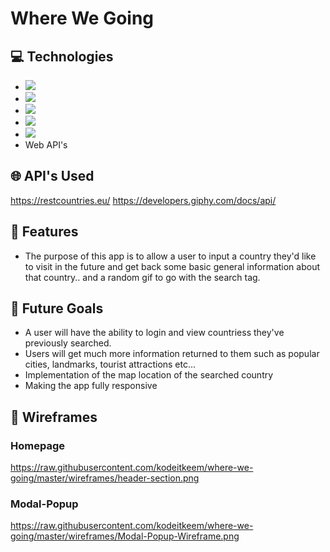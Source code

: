 # Where We Going

## &#x1f4bb; Technologies
* ![](https://img.shields.io/badge/HTML5-informational?style=flat-square&logo=HTML5&logoColor=white&color=E6584B)
* ![](https://img.shields.io/badge/CSS3-informational?style=flat-square&logo=CSS3&logoColor=white&color=E6584B)
* ![](https://img.shields.io/badge/JavaScript-informational?style=flat-square&logo=JavaScript&logoColor=white&color=E6584B)
* ![](https://img.shields.io/badge/JQuery-informational?style=flat-square&logo=JQuery&logoColor=white&color=E6584B)
* ![](https://img.shields.io/badge/Bootstrap4-informational?style=flat-square&logo=Bootstrap&logoColor=white&color=E6584B)
* Web API's

## &#x1f310; API's Used
https://restcountries.eu/
https://developers.giphy.com/docs/api/

## 	&#x1f511; Features 
* The purpose of this app is to allow a user to input a country they'd like to visit in the future and get back some basic general information about that country.. and a random gif to go with the search tag. 

## &#x1f52e; Future Goals
* A user will have the ability to login and view countriess they've previously searched. 
* Users will get much more information returned to them such as popular cities, landmarks, tourist attractions etc...
* Implementation of the map location of the searched country 
* Making the app fully responsive

## &#x1f4d0; Wireframes
### Homepage
https://raw.githubusercontent.com/kodeitkeem/where-we-going/master/wireframes/header-section.png

### Modal-Popup
https://raw.githubusercontent.com/kodeitkeem/where-we-going/master/wireframes/Modal-Popup-Wireframe.png
